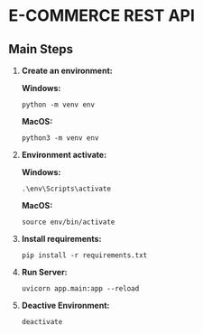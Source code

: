 # E-COMMERCE REST API

## Main Steps
1. **Create an environment:**

    **Windows:**
    ```
    python -m venv env
    ```
    **MacOS:**
    ```
    python3 -m venv env
    ```

2. **Environment activate:**

    **Windows:**
    ```
    .\env\Scripts\activate
    ```
    **MacOS:**
    ```
    source env/bin/activate
    ```

3. **Install requirements:**

    ```
    pip install -r requirements.txt
    ```

4. **Run Server:**

    ```
    uvicorn app.main:app --reload
    ```

7. **Deactive Environment:**

    ```
    deactivate
    ```


